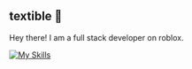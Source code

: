 ## textible 👋
Hey there! I am a full stack developer on roblox.


[![My Skills](https://skillicons.dev/icons?i=robloxstudio,lua)](https://skillicons.dev)
